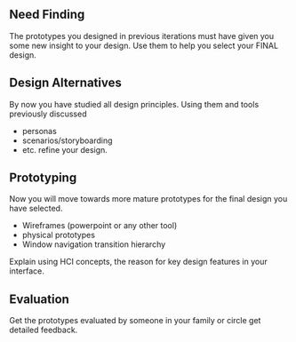 ## Need Finding ##
The prototypes you designed in previous iterations must have given you some new insight to your design. Use them to help you select your FINAL design.

## Design Alternatives ##
By now you have studied all design principles. Using them and tools previously discussed 
- personas
- scenarios/storyboarding
- etc.
refine your design.

## Prototyping ##
Now you will move towards more mature prototypes for the final design you have selected.

- Wireframes (powerpoint or any other tool)
- physical prototypes 
- Window navigation transition hierarchy

Explain using HCI concepts, the reason for key design features in your interface.

## Evaluation ##
Get the prototypes evaluated by someone in your family or circle get detailed feedback.
